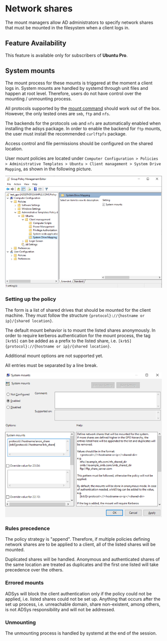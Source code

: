 # Network shares

The mount managers allow AD administrators to specify network shares that must be mounted in the filesystem when a client logs in.

## Feature Availability

This feature is available only for subscribers of **Ubuntu Pro**.

## System mounts

The mount process for these mounts is triggered at the moment a client logs in. System mounts are handled by systemd through unit files and happen at root level. Therefore, users do not have control over the mounting / unmounting process.

All protocols supported by the [mount command](https://manpages.ubuntu.com/manpages/jammy/en/man8/mount.8.html) should work out of the box. However, the only tested ones are `smb`, `ftp` and `nfs`.

The backends for the protocols `smb` and `nfs` are automatically enabled when installing the adsys package. In order to enable the backend for `ftp` mounts, the user must install the recommended `curlftpfs` package.

Access control and file permissions should be configured on the shared location.

User mount policies are located under `Computer Configuration > Policies > Administrative Templates > Ubuntu > Client management > System Drive Mapping`, as shown in the following picture.

![Path to User Drive Mapping policy](images/Network-shares/system-mounts-policy-loc.png)

### Setting up the policy

The form is a list of shared drives that should be mounted for the client machine. They must follow the structure `{protocol}://{hostname or ip}/{shared location}`.

The default mount behavior is to mount the listed shares anonymously. In order to require kerberos authentication for the mount process, the tag `[krb5]` can be added as a prefix to the listed share, i.e. `[krb5]{protocol}://{hostname or ip}/{shared location}`.

Additional mount options are not supported yet.

All entries must be separated by a line break.

![List of user mounts example](images/Network-shares/system-mounts-list.png)

### Rules precedence

The policy strategy is "append". Therefore, if multiple policies defining network shares are to be applied to a client, all of the listed shares will be mounted.

Duplicated shares will be handled. Anonymous and authenticated shares of the same location are treated as duplicates and the first one listed will take precedence over the others.

### Errored mounts

ADSys will block the client authentication only if the policy could not be applied, i.e. listed shares could not be set up. Anything that occurs after the set up process, i.e. unreachable domain, share non-existent, among others, is not ADSys responsibility and will not be addressed.

### Unmounting

The unmounting process is handled by systemd at the end of the session.
